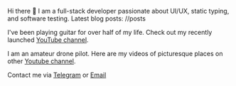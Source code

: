 Hi there 👋 I am a full-stack developer passionate about UI/UX, static typing, and software testing.
Latest blog posts:
//posts

I've been playing guitar for over half of my life. Check out my recently launched [YouTube channel](https://www.youtube.com/channel/UCvXwFXFuqfcuyKX5zeBfUuQ).

I am an amateur drone pilot. Here are my videos of picturesque places on other [Youtube channel](https://www.youtube.com/channel/UCFM1UaRIPcb747OfE5omukQ/videos).

Contact me via [Telegram](https://t.me/egorvn) or [Email](mailto:7gorbachevm@gmail.com)
